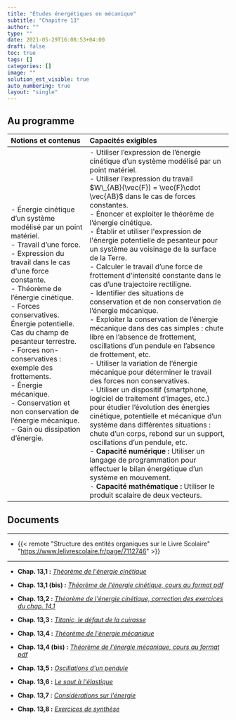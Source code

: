 ```yaml
---
title: "Études énergétiques en mécanique"
subtitle: "Chapitre 13"
author: ""
type: ""
date: 2021-05-29T16:08:53+04:00
draft: false
toc: true
tags: []
categories: []
image: ""
solution_est_visible: true
auto_numbering: true
layout: "single"
---
```



## Au programme

| Notions et contenus | Capacités exigibles |
|:----|:----|
| - Énergie cinétique d’un système modélisé par un point matériel.<br />- Travail d’une force.<br />- Expression du travail dans le cas d'une force constante.<br />- Théorème de l’énergie cinétique.<br />- Forces conservatives. Énergie potentielle. Cas du champ de pesanteur terrestre.<br />- Forces non-conservatives : exemple des frottements.<br />- Énergie mécanique.<br />- Conservation et non conservation de l’énergie mécanique.<br />- Gain ou dissipation d’énergie.  | - Utiliser l’expression de l’énergie cinétique d’un système modélisé par un point matériel.<br />- Utiliser l’expression du travail $W\_{AB}(\vec{F}) = \vec{F}\cdot \vec{AB}$ dans le cas de forces constantes.<br />- Énoncer et exploiter le théorème de l’énergie cinétique.<br />- Établir et utiliser l'expression de l'énergie potentielle de pesanteur pour un système au voisinage de la surface de la Terre.<br />- Calculer le travail d’une force de frottement d’intensité constante dans le cas d’une trajectoire rectiligne.<br />- Identifier des situations de conservation et de non conservation de l’énergie mécanique.<br />- Exploiter la conservation de l’énergie mécanique dans des cas simples : chute libre en l’absence de frottement, oscillations d’un pendule en l’absence de frottement, etc.<br />- Utiliser la variation de l’énergie mécanique pour déterminer le travail des forces non conservatives.<br />- Utiliser un dispositif (smartphone, logiciel de traitement d’images, etc.) pour étudier l’évolution des énergies cinétique, potentielle et mécanique d’un système dans différentes situations : chute d’un corps, rebond sur un support, oscillations d’un pendule, etc.<br />- **Capacité numérique :** Utiliser un langage de programmation pour effectuer le bilan énergétique d’un système en mouvement.<br />- **Capacité mathématique :** Utiliser le produit scalaire de deux vecteurs. |

## Documents

----

- {{< remote "Structure des entités organiques sur le Livre Scolaire" "https://www.lelivrescolaire.fr/page/7112746" >}}

----

- **Chap. 13,1 :** [*Théorème de l'énergie cinétique*](https://www.icloud.com/keynote/0vrdVPsTvTz1BqyCbzXIC6aKw)

- **Chap. 13,1 (bis) :** [*Théorème de l'énergie cinétique, cours au format pdf*](/premieres-pc/chap-14/chap-14-1/chap-14-01.pdf)

- **Chap. 13,2 :** [*Théorème de l'énergie cinétique, correction des exercices du chap. 14,1*](/premieres-pc/chap-14/chap-14-2/chap-14-02.pdf)

- **Chap. 13,3 :** [*Titanic, le défaut de la cuirasse*](/premieres-pc/chap-14/chap-14-3/Chap-14-03.html)

- **Chap. 13,4 :** [*Théorème de l'énergie mécanique*](https://www.icloud.com/keynote/0--YjnLfb46br8c5mueM11SjQ)

- **Chap. 13,4 (bis) :** [*Théorème de l'énergie mécanique, cours au format pdf*](/premieres-pc/chap-14/chap-14-4/Chap-14-04.pdf)

- **Chap. 13,5 :** [*Oscillations d'un pendule*](/premieres-pc/chap-14/chap-14-5/Chap-14-05.html)

- **Chap. 13,6 :** [*Le saut à l'élastique*](/premieres-pc/chap-14/chap-14-6/Chap-14-06.html)

- **Chap. 13,7 :** [*Considérations sur l'énergie*](/premieres-pc/chap-14/chap-14-7/Chap-14-07.html)

- **Chap. 13,8 :** [*Exercices de synthèse*](8-exercices.md)
